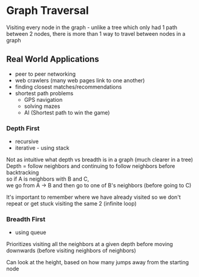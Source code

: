 # Graph Traversal

Visiting every node in the graph - unlike a tree which only had 1 path between 2 nodes, there is more than 1 way to travel between nodes in a graph

## Real World Applications
- peer to peer networking
- web crawlers (many web pages link to one another)
- finding closest matches/recommendations
- shortest path problems
  - GPS navigation
  - solving mazes
  - AI (Shortest path to win the game)

### Depth First
- recursive
- iterative - using stack

Not as intuitive what depth vs breadth is in a graph (much clearer in a tree)  
Depth  = follow neighbors and continuing to follow neighbors before backtracking  
  so if A is neighbors with B and C,  
  we go from A -> B and then go to one of B's neighbors (before going to C)  

It's important to remember where we have already visited so we don't repeat or get stuck visiting the same 2 (infinite loop)

### Breadth First
- using queue

Prioritizes visiting all the neighbors at a given depth before moving downwards
(before visiting neighbors of neighbors)

Can look at the height, based on how many jumps away from the starting node
